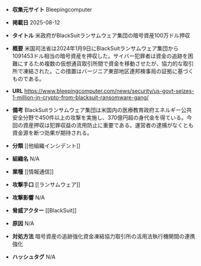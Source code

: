 - **収集元サイト**
Bleepingcomputer

- **掲載日**
2025-08-12

- **タイトル**
米政府がBlackSuitランサムウェア集団の暗号資産100万ドル押収

- **概要**
米国司法省は2024年1月9日にBlackSuitランサムウェア集団から1091453ドル相当の暗号資産を押収した。サイバー犯罪者は資金の追跡を困難にするため複数の仮想通貨取引所間で資金を移動させたが、協力的な取引所で凍結された。この措置はバージニア東部地区連邦検事局の証拠に基づくものである。

- **URL**
https://www.bleepingcomputer.com/news/security/us-govt-seizes-1-million-in-crypto-from-blacksuit-ransomware-gang/

- **備考**
BlackSuitランサムウェア集団は米国内の医療教育政府エネルギー公共安全分野で450件以上の攻撃を実施し、370億円超の身代金を得ている。今回の資産押収は犯罪収益の流用防止に重要である。運営者の逮捕がなくとも資金源を断つ効果が期待される。

- **分類**
[[他組織インシデント]]

- **組織名**
N/A

- **業種**
[[情報通信]]

- **攻撃手口**
[[ランサムウェア]]

- **攻撃影響**
N/A

- **脅威アクター**
[[BlackSuit]]

- **原因**
N/A

- **対処方法**
暗号資産の追跡強化資金凍結協力取引所の活用法執行機関間の連携強化

- **ハッシュタグ**
N/A
